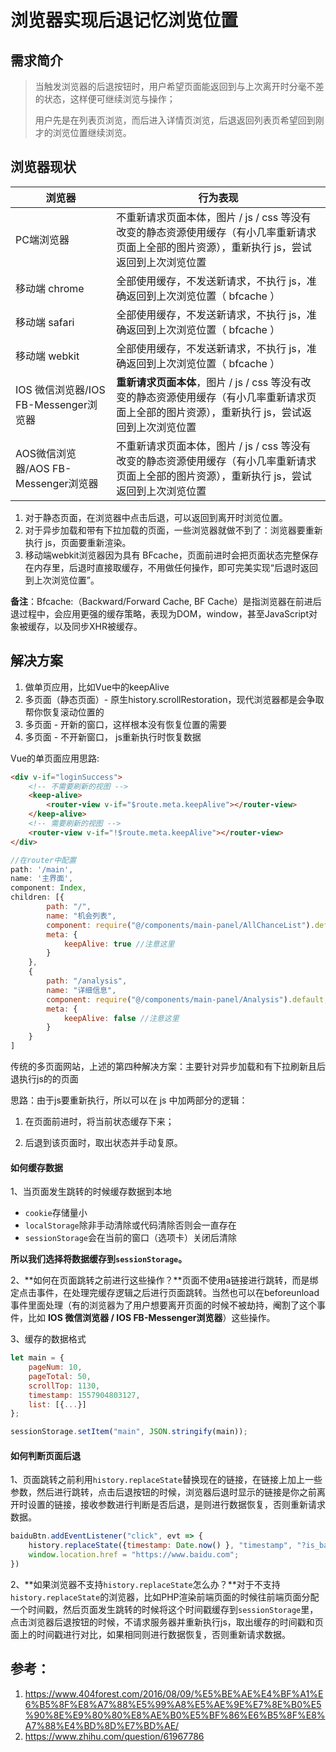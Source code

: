 # 浏览器实现后退记忆浏览位置

## 需求简介

> 当触发浏览器的后退按钮时，用户希望页面能返回到与上次离开时分毫不差的状态，这样便可继续浏览与操作；
>
> 用户先是在列表页浏览，而后进入详情页浏览，后退返回列表页希望回到刚才的浏览位置继续浏览。



## 浏览器现状

| 浏览器                                | 行为表现                                                     |
| ------------------------------------- | ------------------------------------------------------------ |
| PC端浏览器                            | 不重新请求页面本体，图片 / js / css 等没有改变的静态资源使用缓存（有小几率重新请求页面上全部的图片资源），重新执行 js，尝试返回到上次浏览位置 |
| 移动端 chrome                         | 全部使用缓存，不发送新请求，不执行 js，准确返回到上次浏览位置（ bfcache ） |
| 移动端 safari                         | 全部使用缓存，不发送新请求，不执行 js，准确返回到上次浏览位置（ bfcache ） |
| 移动端 webkit                         | 全部使用缓存，不发送新请求，不执行 js，准确返回到上次浏览位置（ bfcache ） |
| IOS 微信浏览器/IOS FB-Messenger浏览器 | **重新请求页面本体**，图片 / js / css 等没有改变的静态资源使用缓存（有小几率重新请求页面上全部的图片资源），重新执行 js，尝试返回到上次浏览位置 |
| AOS微信浏览器/AOS FB-Messenger浏览器  | 不重新请求页面本体，图片 / js / css 等没有改变的静态资源使用缓存（有小几率重新请求页面上全部的图片资源），重新执行 js，尝试返回到上次浏览位置 |

1. 对于静态页面，在浏览器中点击后退，可以返回到离开时浏览位置。
2. 对于异步加载和带有下拉加载的页面，一些浏览器就做不到了：浏览器要重新执行 js，页面要重新渲染。
3. 移动端webkit浏览器因为具有 BFcache，页面前进时会把页面状态完整保存在内存里，后退时直接取缓存，不用做任何操作，即可完美实现“后退时返回到上次浏览位置”。

**备注**：Bfcache:（Backward/Forward Cache, BF Cache）是指浏览器在前进后退过程中，会应用更强的缓存策略，表现为DOM，window，甚至JavaScript对象被缓存，以及同步XHR被缓存。

## 解决方案

1. 做单页应用，比如Vue中的keepAlive
2. 多页面（静态页面）- 原生history.scrollRestoration，现代浏览器都是会争取帮你恢复滚动位置的
3. 多页面 - 开新的窗口，这样根本没有恢复位置的需要
4. 多页面 - 不开新窗口， js重新执行时恢复数据

Vue的单页面应用思路:

```html
<div v-if="loginSuccess">
    <!-- 不需要刷新的视图 -->
    <keep-alive>
        <router-view v-if="$route.meta.keepAlive"></router-view>
    </keep-alive>
    <!-- 需要刷新的视图 -->
    <router-view v-if="!$route.meta.keepAlive"></router-view>
</div>

```

```javascript
//在router中配置
path: '/main',
name: '主界面',
component: Index,
children: [{
        path: "/",
        name: "机会列表",
        component: require("@/components/main-panel/AllChanceList").default,
        meta: {
            keepAlive: true //注意这里
        }
    },
    {
        path: "/analysis",
        name: "详细信息",
        component: require("@/components/main-panel/Analysis").default,
        meta: {
            keepAlive: false //注意这里
        }
    }
]
```

传统的多页面网站，上述的第四种解决方案：主要针对异步加载和有下拉刷新且后退执行js的的页面

思路：由于js要重新执行，所以可以在 js 中加两部分的逻辑：

1. 在页面前进时，将当前状态缓存下来；

2. 后退到该页面时，取出状态并手动复原。

   

#### 如何缓存数据

1、当页面发生跳转的时候缓存数据到本地

- `cookie`存储量小
- `localStorage`除非手动清除或代码清除否则会一直存在
- `sessionStorage`会在当前的窗口（选项卡）关闭后清除

**所以我们选择将数据缓存到`sessionStorage`。**

2、**如何在页面跳转之前进行这些操作？**页面不使用a链接进行跳转，而是绑定点击事件，在处理完缓存逻辑之后进行页面跳转。当然也可以在beforeunload事件里面处理（有的浏览器为了用户想要离开页面的时候不被劫持，阉割了这个事件，比如 **IOS 微信浏览器 / IOS FB-Messenger浏览器**）这些操作。

3、缓存的数据格式

```javascript
let main = {
    pageNum: 10,
    pageTotal: 50,
    scrollTop: 1130,
    timestamp: 1557904803127,
    list: [{...}]
};

sessionStorage.setItem("main", JSON.stringify(main));
```



#### 如何判断页面后退

1、页面跳转之前利用`history.replaceState`替换现在的链接，在链接上加上一些参数，然后进行跳转，点击后退按钮的时候，浏览器后退时显示的链接是你之前离开时设置的链接，接收参数进行判断是否后退，是则进行数据恢复，否则重新请求数据。

```javascript
baiduBtn.addEventListener("click", evt => {
    history.replaceState({timestamp: Date.now() }, "timestamp", "?is_back=1");
    window.location.href = "https://www.baidu.com";
})
```

2、**如果浏览器不支持`history.replaceState`怎么办？**对于不支持`history.replaceState`的浏览器，比如PHP渲染前端页面的时候往前端页面分配一个时间戳，然后页面发生跳转的时候将这个时间戳缓存到`sessionStorage`里，点击浏览器后退按钮的时候，不请求服务器并重新执行js，取出缓存的时间戳和页面上的时间戳进行对比，如果相同则进行数据恢复，否则重新请求数据。



## 参考：

1. <https://www.404forest.com/2016/08/09/%E5%BE%AE%E4%BF%A1%E6%B5%8F%E8%A7%88%E5%99%A8%E5%AE%9E%E7%8E%B0%E5%90%8E%E9%80%80%E8%AE%B0%E5%BF%86%E6%B5%8F%E8%A7%88%E4%BD%8D%E7%BD%AE/>
2. https://www.zhihu.com/question/61967786

